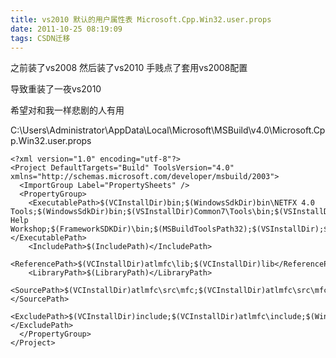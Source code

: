 ```yaml
---
title: vs2010 默认的用户属性表 Microsoft.Cpp.Win32.user.props
date: 2011-10-25 08:19:09
tags: CSDN迁移
---
```

   之前装了vs2008 然后装了vs2010 手贱点了套用vs2008配置

 导致重装了一夜vs2010

 希望对和我一样悲剧的人有用

 

 

 C:\Users\Administrator\AppData\Local\Microsoft\MSBuild\v4.0\Microsoft.Cpp.Win32.user.props  


 

 

 


```
<?xml version="1.0" encoding="utf-8"?>
<Project DefaultTargets="Build" ToolsVersion="4.0" xmlns="http://schemas.microsoft.com/developer/msbuild/2003">
  <ImportGroup Label="PropertySheets" />
  <PropertyGroup>
    <ExecutablePath>$(VCInstallDir)bin;$(WindowsSdkDir)bin\NETFX 4.0 Tools;$(WindowsSdkDir)bin;$(VSInstallDir)Common7\Tools\bin;$(VSInstallDir)Common7\tools;$(VSInstallDir)Common7\ide;$(ProgramFiles)\HTML Help Workshop;$(FrameworkSDKDir)\bin;$(MSBuildToolsPath32);$(VSInstallDir);$(SystemRoot)\SysWow64;$(FxCopDir);$(PATH);</ExecutablePath>
    <IncludePath>$(IncludePath)</IncludePath>
    <ReferencePath>$(VCInstallDir)atlmfc\lib;$(VCInstallDir)lib</ReferencePath>
    <LibraryPath>$(LibraryPath)</LibraryPath>
    <SourcePath>$(VCInstallDir)atlmfc\src\mfc;$(VCInstallDir)atlmfc\src\mfcm;$(VCInstallDir)atlmfc\src\atl;$(VCInstallDir)crt\src;</SourcePath>
    <ExcludePath>$(VCInstallDir)include;$(VCInstallDir)atlmfc\include;$(WindowsSdkDir)include;$(FrameworkSDKDir)\include;$(MSBuildToolsPath32);$(VCInstallDir)atlmfc\lib;$(VCInstallDir)lib;</ExcludePath>
  </PropertyGroup>
</Project>
```
  
  
   
 
